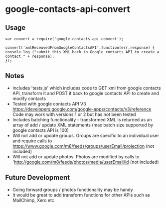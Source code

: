 # google-contacts-api-convert

## Usage

    var convert = require('google-contacts-api-convert');

    convert('xmlReceuvedFromGoogleContactsAPI',function(err,response) {
    console.log ("submit this XML back to Google contacts API to create a contact " + response);
    });

## Notes

 - Includes 'tests.js' which includes code to GET xml from google contacts API, transform it and POST it back to google contacts API to create and modify contacts
 - Tested with google contacts API V3 https://developers.google.com/google-apps/contacts/v3/reference Code may work with versions 1 or 2 but has not been tested
 - Includes batching functionality - transformed XML is returned as an array of add / update XML statements (max batch size supported by google contacts API is 100)
 - Will not add or update groups.  Groups are specific to an individual user and require calls to https://www.google.com/m8/feeds/groups/userEmail/projection (not included)
 - Will not add or update photos.  Photos are modified by calls to 'http://google.com/m8/feeds/photos/media/userEmail/id (not included)
 
## Future Development

 - Going forward groups / photos functionality may be handy
 - It would be great to add transform functions for other APIs such as MailChimp, Xero etc
 
